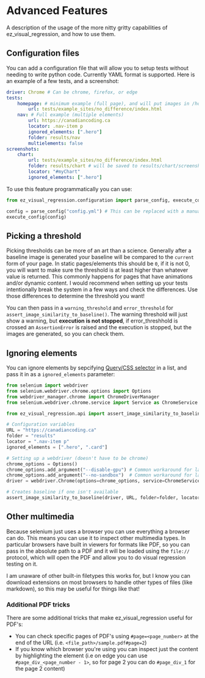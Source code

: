 # Advanced Features

A description of the usage of the more nitty gritty capabilities of ez_visual_regression, and how to use them.

## Configuration files

You can add a configuration file that will allow you to setup tests without needing to write python code. Currently YAML format is supported. Here is an example of a few tests, and a screenshot:

```yaml
driver: Chrome # Can be chrome, firefox, or edge
tests:
    homepage: # minimum example (full page), and will put images in /homepage
        url: tests/example_sites/no_difference/index.html
    nav: # Full example (multiple elements)
        url: https://canadiancoding.ca
        locator: .nav-item p
        ignored_elements: [".hero"]
        folder: results/nav
        multielements: false
screenshots:
    chart:
        url: tests/example_sites/no_difference/index.html
        folder: results/chart # will be saved to results/chart/screenshot.png
        locator: "#myChart"
        ignored_elements: [".hero"]
```

To use this feature programmatically you can use:

```python
from ez_visual_regression.configuration import parse_config, execute_config

config = parse_config("config.yml") # This can be replaced with a manually constructed dictionary
execute_config(config)
```

## Picking a threshold

Picking thresholds can be more of an art than a science. Generally after a baseline image is generated your baseline will be compared to the `current` form of your page. In static pages/elements this should be `0`, if it is not 0, you will want to make sure the threshold is at least higher than whatever value is returned. This commonly happens for pages that have animations and/or dynamic content. I would recommend when setting up your tests intentionally break the system in a few ways and check the differences. Use those differences to determine the threshold you want!

You can then pass in a `warning_threshold` and `error_threshold` for `assert_image_similarity_to_baseline()`. The warning threshold will just show a warning, but **execution is not stopped**, if error_threshhold is crossed an `AssertionError` is raised and the execution is stopped, but the images are generated, so you can check them.

## Ignoring elements

You can ignore elements by sepcifying [Query/CSS selector](https://developer.mozilla.org/en-US/docs/Web/CSS/CSS_selectors) in a list, and pass it in as a `ignored_elements` parameter:

```python
from selenium import webdriver                                         # Instantiates a browser
from selenium.webdriver.chrome.options import Options                  # Allows webdriver config
from webdriver_manager.chrome import ChromeDriverManager               # Manages webdriver install
from selenium.webdriver.chrome.service import Service as ChromeService # Helps instantiate browser

from ez_visual_regression.api import assert_image_similarity_to_baseline

# Configuration variables
URL = "https://canadiancoding.ca"
folder = "results"
locator = ".nav-item p"
ignored_elements = [".hero", ".card"]

# Setting up a webdriver (doesn't have to be chrome)
chrome_options = Options()
chrome_options.add_argument("--disable-gpu") # Common workaround for laptop GPU issues
chrome_options.add_argument("--no-sandbox")  # Common workaround for laptop GPU issues
driver = webdriver.Chrome(options=chrome_options, service=ChromeService(ChromeDriverManager().install()))

# Creates baseline if one isn't available
assert_image_similarity_to_baseline(driver, URL, folder=folder, locator=locator, multielements=True, ignored_elements=ignored_elements)
```

## Other multimedia

Because selenium just uses a browser you can use everything a browser can do. This means you can use it to inspect other multimedia types. In particular browsers have built in viewers for formats like PDF, so you can pass in the absolute path to a PDF and it will be loaded using the `file://` protocol, which will open the PDF and allow you to do visual regression testing on it. 

I am unaware of other built-in filetypes this works for, but I know you can download extensions on most browsers to handle other types of files (like markdown), so this may be useful for things like that!

### Additional PDF tricks

There are some additional tricks that make ez_visual_regression useful for PDF's:

- You can check specific pages of PDF's using `#page=<page_number>` at the end of the URL (i.e. `<file_path>/sample.pdf#page=2`)
- If you know which browser you're using you can inspect just the content by highlighting the element (i.e on edge you can use `#page_div_<page_number - 1>`, so for page 2 you can do `#page_div_1` for the page 2 content)

